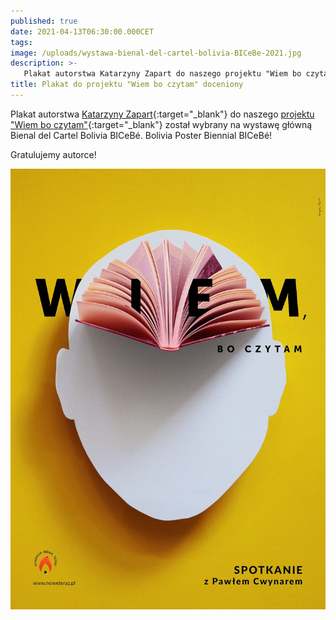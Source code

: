 ```yaml
---
published: true
date: 2021-04-13T06:30:00.000CET
tags:
image: /uploads/wystawa-bienal-del-cartel-bolivia-BICeBe-2021.jpg
description: >-
   Plakat autorstwa Katarzyny Zapart do naszego projektu "Wiem bo czytam" został wybrany na wystawę główną Bienal del Cartel Bolivia BICeBé. Bolivia Poster Biennial BICeBé!
title: Plakat do projektu "Wiem bo czytam" doceniony
---
```


Plakat autorstwa [Katarzyny Zapart](https://www.facebook.com/kazapart){:target="_blank"} do naszego [projektu "Wiem bo czytam"](https://czytam.noweteraz.pl){:target="_blank"} został wybrany na wystawę główną Bienal del Cartel Bolivia BICeBé. Bolivia Poster Biennial BICeBé!

Gratulujemy autorce!


![Plakat do projektu "Wiem bo czytam"](/assets/img/uploads/plakat-projekt-wiem-bo-czytam-fundacji-nowe-teraz.jpg)
